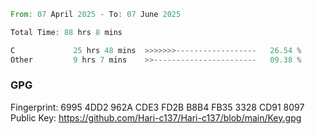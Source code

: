 <!--START_SECTION:waka-->

```rust
From: 07 April 2025 - To: 07 June 2025

Total Time: 88 hrs 8 mins

C             25 hrs 48 mins  >>>>>>>------------------   26.54 %
Other         9 hrs 7 mins    >>-----------------------   09.38 %
```

<!--END_SECTION:waka-->

### GPG <br />
Fingerprint:     6995 4DD2 962A CDE3 FD2B B8B4 FB35 3328 CD91 8097 <br />
Public Key:      https://github.com/Hari-c137/Hari-c137/blob/main/Key.gpg

